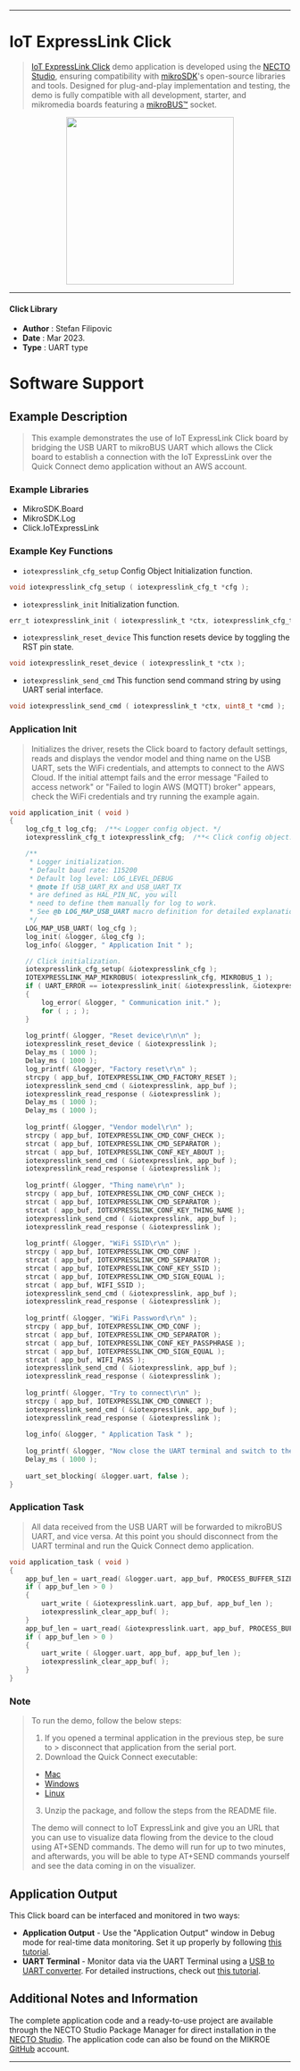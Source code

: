 
---
# IoT ExpressLink Click

> [IoT ExpressLink Click](https://www.mikroe.com/?pid_product=MIKROE-5800) demo application is developed using
the [NECTO Studio](https://www.mikroe.com/necto), ensuring compatibility with [mikroSDK](https://www.mikroe.com/mikrosdk)'s
open-source libraries and tools. Designed for plug-and-play implementation and testing, the demo is fully compatible with
all development, starter, and mikromedia boards featuring a [mikroBUS&trade;](https://www.mikroe.com/mikrobus) socket.

<p align="center">
  <img src="https://www.mikroe.com/?pid_product=MIKROE-5800&image=1" height=300px>
</p>

---

#### Click Library

- **Author**        : Stefan Filipovic
- **Date**          : Mar 2023.
- **Type**          : UART type

# Software Support

## Example Description

> This example demonstrates the use of IoT ExpressLink Click board by bridging the USB UART
to mikroBUS UART which allows the Click board to establish a connection with
the IoT ExpressLink over the Quick Connect demo application without an AWS account.

### Example Libraries

- MikroSDK.Board
- MikroSDK.Log
- Click.IoTExpressLink

### Example Key Functions

- `iotexpresslink_cfg_setup` Config Object Initialization function.
```c
void iotexpresslink_cfg_setup ( iotexpresslink_cfg_t *cfg );
```

- `iotexpresslink_init` Initialization function.
```c
err_t iotexpresslink_init ( iotexpresslink_t *ctx, iotexpresslink_cfg_t *cfg );
```

- `iotexpresslink_reset_device` This function resets device by toggling the RST pin state.
```c
void iotexpresslink_reset_device ( iotexpresslink_t *ctx );
```

- `iotexpresslink_send_cmd` This function send command string by using UART serial interface.
```c
void iotexpresslink_send_cmd ( iotexpresslink_t *ctx, uint8_t *cmd );
```

### Application Init

> Initializes the driver, resets the Click board to factory default settings, reads
and displays the vendor model and thing name on the USB UART, sets the WiFi credentials,
and attempts to connect to the AWS Cloud. If the initial attempt fails and the error
message "Failed to access network" or "Failed to login AWS (MQTT) broker" appears,
check the WiFi credentials and try running the example again.

```c
void application_init ( void )
{
    log_cfg_t log_cfg;  /**< Logger config object. */
    iotexpresslink_cfg_t iotexpresslink_cfg;  /**< Click config object. */

    /** 
     * Logger initialization.
     * Default baud rate: 115200
     * Default log level: LOG_LEVEL_DEBUG
     * @note If USB_UART_RX and USB_UART_TX 
     * are defined as HAL_PIN_NC, you will 
     * need to define them manually for log to work. 
     * See @b LOG_MAP_USB_UART macro definition for detailed explanation.
     */
    LOG_MAP_USB_UART( log_cfg );
    log_init( &logger, &log_cfg );
    log_info( &logger, " Application Init " );

    // Click initialization.
    iotexpresslink_cfg_setup( &iotexpresslink_cfg );
    IOTEXPRESSLINK_MAP_MIKROBUS( iotexpresslink_cfg, MIKROBUS_1 );
    if ( UART_ERROR == iotexpresslink_init( &iotexpresslink, &iotexpresslink_cfg ) ) 
    {
        log_error( &logger, " Communication init." );
        for ( ; ; );
    }
    
    log_printf( &logger, "Reset device\r\n\n" );
    iotexpresslink_reset_device ( &iotexpresslink );
    Delay_ms ( 1000 );
    Delay_ms ( 1000 );
    log_printf( &logger, "Factory reset\r\n" );
    strcpy ( app_buf, IOTEXPRESSLINK_CMD_FACTORY_RESET );
    iotexpresslink_send_cmd ( &iotexpresslink, app_buf );
    iotexpresslink_read_response ( &iotexpresslink );
    Delay_ms ( 1000 );
    Delay_ms ( 1000 );
    
    log_printf( &logger, "Vendor model\r\n" );
    strcpy ( app_buf, IOTEXPRESSLINK_CMD_CONF_CHECK );
    strcat ( app_buf, IOTEXPRESSLINK_CMD_SEPARATOR );
    strcat ( app_buf, IOTEXPRESSLINK_CONF_KEY_ABOUT );
    iotexpresslink_send_cmd ( &iotexpresslink, app_buf );
    iotexpresslink_read_response ( &iotexpresslink );
    
    log_printf( &logger, "Thing name\r\n" );
    strcpy ( app_buf, IOTEXPRESSLINK_CMD_CONF_CHECK );
    strcat ( app_buf, IOTEXPRESSLINK_CMD_SEPARATOR );
    strcat ( app_buf, IOTEXPRESSLINK_CONF_KEY_THING_NAME );
    iotexpresslink_send_cmd ( &iotexpresslink, app_buf );
    iotexpresslink_read_response ( &iotexpresslink );
    
    log_printf( &logger, "WiFi SSID\r\n" );
    strcpy ( app_buf, IOTEXPRESSLINK_CMD_CONF );
    strcat ( app_buf, IOTEXPRESSLINK_CMD_SEPARATOR );
    strcat ( app_buf, IOTEXPRESSLINK_CONF_KEY_SSID );
    strcat ( app_buf, IOTEXPRESSLINK_CMD_SIGN_EQUAL );
    strcat ( app_buf, WIFI_SSID );
    iotexpresslink_send_cmd ( &iotexpresslink, app_buf );
    iotexpresslink_read_response ( &iotexpresslink );
    
    log_printf( &logger, "WiFi Password\r\n" );
    strcpy ( app_buf, IOTEXPRESSLINK_CMD_CONF );
    strcat ( app_buf, IOTEXPRESSLINK_CMD_SEPARATOR );
    strcat ( app_buf, IOTEXPRESSLINK_CONF_KEY_PASSPHRASE );
    strcat ( app_buf, IOTEXPRESSLINK_CMD_SIGN_EQUAL );
    strcat ( app_buf, WIFI_PASS );
    iotexpresslink_send_cmd ( &iotexpresslink, app_buf );
    iotexpresslink_read_response ( &iotexpresslink );
    
    log_printf( &logger, "Try to connect\r\n" );
    strcpy ( app_buf, IOTEXPRESSLINK_CMD_CONNECT );
    iotexpresslink_send_cmd ( &iotexpresslink, app_buf );
    iotexpresslink_read_response ( &iotexpresslink );
    
    log_info( &logger, " Application Task " );
    
    log_printf( &logger, "Now close the UART terminal and switch to the QuickConnect app\r\n" );
    Delay_ms ( 1000 );
    
    uart_set_blocking( &logger.uart, false );
}
```

### Application Task

> All data received from the USB UART will be forwarded to mikroBUS UART, and vice versa.
At this point you should disconnect from the UART terminal and run the Quick Connect demo application.

```c
void application_task ( void )
{
    app_buf_len = uart_read( &logger.uart, app_buf, PROCESS_BUFFER_SIZE );
    if ( app_buf_len > 0 ) 
    {
        uart_write ( &iotexpresslink.uart, app_buf, app_buf_len );
        iotexpresslink_clear_app_buf( );
    }
    app_buf_len = uart_read( &iotexpresslink.uart, app_buf, PROCESS_BUFFER_SIZE );
    if ( app_buf_len > 0 ) 
    {
        uart_write ( &logger.uart, app_buf, app_buf_len );
        iotexpresslink_clear_app_buf( );
    }
}
```

### Note

> To run the demo, follow the below steps:
> 1. If you opened a terminal application in the previous step, be sure to > disconnect that application from the serial port. 
> 2. Download the Quick Connect executable: 
> - [Mac](https://quickconnectexpresslinkutility.s3.us-west-2.amazonaws.com/QuickConnect_v1.9_macos.x64.tar.gz)
> - [Windows](https://quickconnectexpresslinkutility.s3.us-west-2.amazonaws.com/QuickConnect_v1.9_windows.x64.zip)
> - [Linux](https://quickconnectexpresslinkutility.s3.us-west-2.amazonaws.com/QuickConnect_v1.9_linux.x64.tar.gz)
> 3. Unzip the package, and follow the steps from the README file.
> 
> The demo will connect to IoT ExpressLink and give you an URL that you can use to visualize data
flowing from the device to the cloud using AT+SEND commands. The demo will run for up
to two minutes, and afterwards, you will be able to type AT+SEND commands yourself and
see the data coming in on the visualizer.

## Application Output

This Click board can be interfaced and monitored in two ways:
- **Application Output** - Use the "Application Output" window in Debug mode for real-time data monitoring.
Set it up properly by following [this tutorial](https://www.youtube.com/watch?v=ta5yyk1Woy4).
- **UART Terminal** - Monitor data via the UART Terminal using
a [USB to UART converter](https://www.mikroe.com/click/interface/usb?interface*=uart,uart). For detailed instructions,
check out [this tutorial](https://help.mikroe.com/necto/v2/Getting%20Started/Tools/UARTTerminalTool).

## Additional Notes and Information

The complete application code and a ready-to-use project are available through the NECTO Studio Package Manager for 
direct installation in the [NECTO Studio](https://www.mikroe.com/necto). The application code can also be found on
the MIKROE [GitHub](https://github.com/MikroElektronika/mikrosdk_click_v2) account.

---
